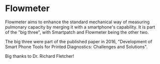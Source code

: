 # Flowmeter

Flowmeter aims to enhance the standard mechanical way of measuring pulmonary capacity by merging it with a smartphone's capability. It is part of the "big three", with Smartpatch and Flowmeter being the other two.

The big three were part of the published paper in 2016, "Development of Smart Phone Tools for Printed Diagnostics: Challenges and Solutions".

Big thanks to Dr. Richard Fletcher!
